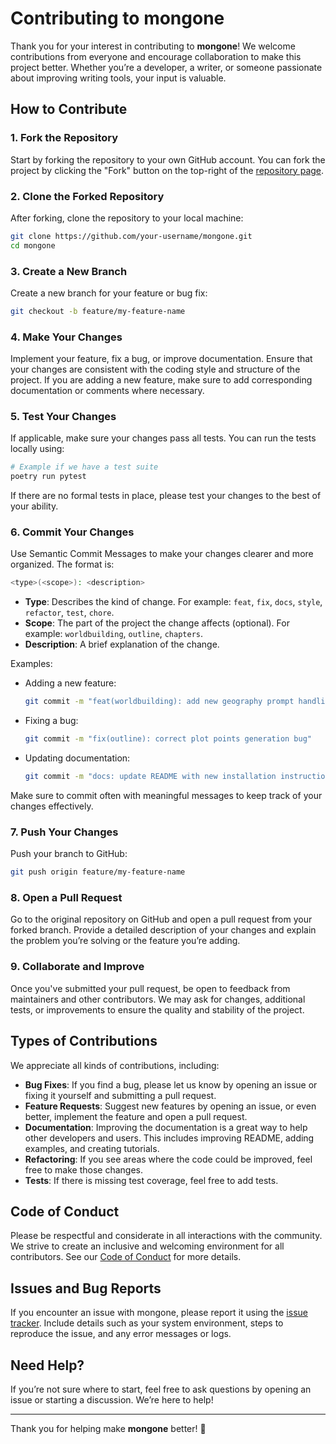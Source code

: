 # Contributing to mongone

Thank you for your interest in contributing to **mongone**! We welcome contributions from everyone and encourage collaboration to make this project better. Whether you’re a developer, a writer, or someone passionate about improving writing tools, your input is valuable.

## How to Contribute

### 1. Fork the Repository

Start by forking the repository to your own GitHub account. You can fork the project by clicking the "Fork" button on the top-right of the [repository page](https://github.com/raestrada/mongone).

### 2. Clone the Forked Repository

After forking, clone the repository to your local machine:

```bash
git clone https://github.com/your-username/mongone.git
cd mongone
```

### 3. Create a New Branch

Create a new branch for your feature or bug fix:

```bash
git checkout -b feature/my-feature-name
```

### 4. Make Your Changes

Implement your feature, fix a bug, or improve documentation. Ensure that your changes are consistent with the coding style and structure of the project. If you are adding a new feature, make sure to add corresponding documentation or comments where necessary.

### 5. Test Your Changes

If applicable, make sure your changes pass all tests. You can run the tests locally using:

```bash
# Example if we have a test suite
poetry run pytest
```

If there are no formal tests in place, please test your changes to the best of your ability.

### 6. Commit Your Changes

Use Semantic Commit Messages to make your changes clearer and more organized. The format is:

```bash
<type>(<scope>): <description>
```

- **Type**: Describes the kind of change. For example: `feat`, `fix`, `docs`, `style`, `refactor`, `test`, `chore`.
- **Scope**: The part of the project the change affects (optional). For example: `worldbuilding`, `outline`, `chapters`.
- **Description**: A brief explanation of the change.

Examples:

- Adding a new feature:
  ```bash
  git commit -m "feat(worldbuilding): add new geography prompt handling"
  ```
- Fixing a bug:

  ```bash
  git commit -m "fix(outline): correct plot points generation bug"
  ```

- Updating documentation:
  ```bash
  git commit -m "docs: update README with new installation instructions"
  ```

Make sure to commit often with meaningful messages to keep track of your changes effectively.

### 7. Push Your Changes

Push your branch to GitHub:

```bash
git push origin feature/my-feature-name
```

### 8. Open a Pull Request

Go to the original repository on GitHub and open a pull request from your forked branch. Provide a detailed description of your changes and explain the problem you’re solving or the feature you’re adding.

### 9. Collaborate and Improve

Once you've submitted your pull request, be open to feedback from maintainers and other contributors. We may ask for changes, additional tests, or improvements to ensure the quality and stability of the project.

## Types of Contributions

We appreciate all kinds of contributions, including:

- **Bug Fixes**: If you find a bug, please let us know by opening an issue or fixing it yourself and submitting a pull request.
- **Feature Requests**: Suggest new features by opening an issue, or even better, implement the feature and open a pull request.
- **Documentation**: Improving the documentation is a great way to help other developers and users. This includes improving README, adding examples, and creating tutorials.
- **Refactoring**: If you see areas where the code could be improved, feel free to make those changes.
- **Tests**: If there is missing test coverage, feel free to add tests.

## Code of Conduct

Please be respectful and considerate in all interactions with the community. We strive to create an inclusive and welcoming environment for all contributors. See our [Code of Conduct](CODE_OF_CONDUCT.md) for more details.

## Issues and Bug Reports

If you encounter an issue with mongone, please report it using the [issue tracker](https://github.com/raestrada/mongone/issues). Include details such as your system environment, steps to reproduce the issue, and any error messages or logs.

## Need Help?

If you’re not sure where to start, feel free to ask questions by opening an issue or starting a discussion. We’re here to help!

---

Thank you for helping make **mongone** better! 🚀
